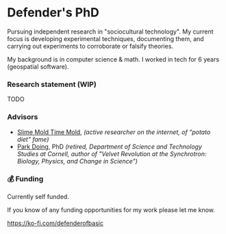 # Defender's PhD

Pursuing independent research in "sociocultural technology". My current focus is developing experimental techniques, documenting them, and carrying out experiments to corroborate or falsify theories. 

My background is in computer science & math. I worked in tech for 6 years (geospatial software). 

### Research statement (WIP)

TODO

### Advisors

- [Slime Mold Time Mold](https://slimemoldtimemold.com), _(active researcher on the internet, of "potato diet" fame)_
- [Park Doing](https://ethics.engineering.cornell.edu/archives/retired-staff/), PhD _(retired, Department of Science and Technology Studies at Cornell, author of "Velvet Revolution at the Synchrotron: Biology, Physics, and Change in Science")_ 

### 💰 Funding

Currently self funded. 

If you know of any funding opportunities for my work please let me know. 

https://ko-fi.com/defenderofbasic
